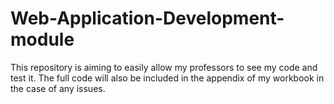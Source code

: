 # Web-Application-Development-module
This repository is aiming to easily allow my professors to see my code and test it. The full code will also be included in the appendix of my workbook in the case of any issues. 
